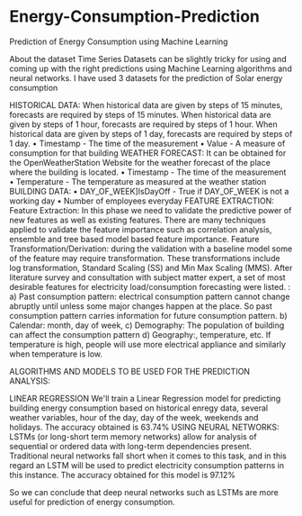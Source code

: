 # Energy-Consumption-Prediction
Prediction of Energy Consumption using Machine Learning

About the dataset Time Series Datasets can be slightly tricky for using and coming up with the right predictions using Machine Learning algorithms and neural networks. I have used 3 datasets for the prediction of Solar energy consumption

HISTORICAL DATA: When historical data are given by steps of 15 minutes, forecasts are required by steps of 15 minutes. When historical data are given by steps of 1 hour, forecasts are required by steps of 1 hour. When historical data are given by steps of 1 day, forecasts are required by steps of 1 day. • Timestamp - The time of the measurement • Value - A measure of consumption for that building
WEATHER FORECAST: It can be obtained for the OpenWeatherStation Website for the weather forecast of the place where the building is located. • Timestamp - The time of the measurement • Temperature - The temperature as measured at the weather station
BUILDING DATA: • DAY_OF_WEEK]IsDayOff - True if DAY_OF_WEEK is not a working day • Number of employees everyday
FEATURE EXTRACTION: Feature Extraction: In this phase we need to validate the predictive power of new features as well as existing features. There are many techniques applied to validate the feature importance such as correlation analysis, ensemble and tree based model based feature importance. Feature Transformation/Derivation: during the validation with a baseline model some of the feature may require transformation. These transformations include log transformation, Standard Scaling (SS) and Min Max Scaling (MMS). After literature survey and consultation with subject matter expert, a set of most desirable features for electricity load/consumption forecasting were listed. : a) Past consumption pattern: electrical consumption pattern cannot change abruptly until unless some major changes happen at the place. So past consumption pattern carries information for future consumption pattern.
b) Calendar: month, day of week, c) Demography: The population of building can affect the consumption pattern d) Geography:, temperature, etc. If temperature is high, people will use more electrical appliance and similarly when temperature is low.

ALGORITHMS AND MODELS TO BE USED FOR THE PREDICTION ANALYSIS:

LINEAR REGRESSION We'll train a Linear Regression model for predicting building energy consumption based on historical enregy data, several weather variables, hour of the day, day of the week, weekends and holidays. The accuracy obtained is 63.74% USING NEURAL NETWORKS: LSTMs (or long-short term memory networks) allow for analysis of sequential or ordered data with long-term dependencies present. Traditional neural networks fall short when it comes to this task, and in this regard an LSTM will be used to predict electricity consumption patterns in this instance. The accuracy obtained for this model is 97.12%

So we can conclude that deep neural networks such as LSTMs are more useful for prediction of energy consumption.
